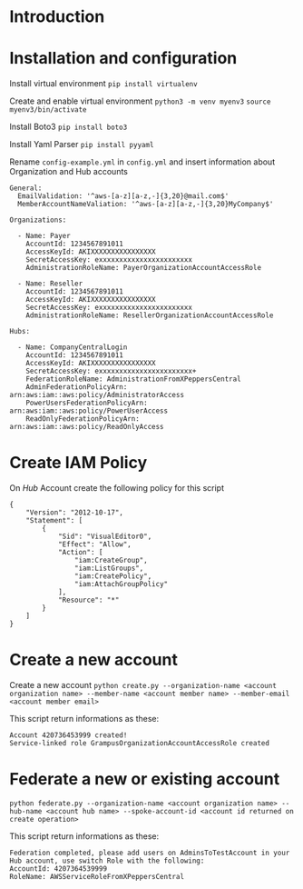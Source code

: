 # Introduction

# Installation and configuration

Install virtual environment `pip install virtualenv`

Create and enable virtual environment
`python3 -m venv myenv3`
`source myenv3/bin/activate`

Install Boto3
`pip install boto3`

Install Yaml Parser
`pip install pyyaml`

Rename `config-example.yml` in `config.yml` and insert information about Organization and Hub accounts

```
General:
  EmailValidation: '^aws-[a-z][a-z,-]{3,20}@mail.com$'
  MemberAccountNameValiation: '^aws-[a-z][a-z,-]{3,20}MyCompany$'

Organizations:

  - Name: Payer
    AccountId: 1234567891011
    AccessKeyId: AKIXXXXXXXXXXXXXXXX
    SecretAccessKey: exxxxxxxxxxxxxxxxxxxxxxx
    AdministrationRoleName: PayerOrganizationAccountAccessRole

  - Name: Reseller
    AccountId: 1234567891011
    AccessKeyId: AKIXXXXXXXXXXXXXXXX
    SecretAccessKey: exxxxxxxxxxxxxxxxxxxxxxx
    AdministrationRoleName: ResellerOrganizationAccountAccessRole

Hubs:

  - Name: CompanyCentralLogin
    AccountId: 1234567891011
    AccessKeyId: AKIXXXXXXXXXXXXXXXX
    SecretAccessKey: exxxxxxxxxxxxxxxxxxxxxxx+
    FederationRoleName: AdministrationFromXPeppersCentral
    AdminFederationPolicyArn: arn:aws:iam::aws:policy/AdministratorAccess
    PowerUsersFederationPolicyArn: arn:aws:iam::aws:policy/PowerUserAccess
    ReadOnlyFederationPolicyArn: arn:aws:iam::aws:policy/ReadOnlyAccess
```

# Create IAM Policy
On *Hub* Account create the following policy for this script
```
{
    "Version": "2012-10-17",
    "Statement": [
        {
            "Sid": "VisualEditor0",
            "Effect": "Allow",
            "Action": [
                "iam:CreateGroup",
                "iam:ListGroups",
                "iam:CreatePolicy",
                "iam:AttachGroupPolicy"
            ],
            "Resource": "*"
        }
    ]
}
```

# Create a new account

Create a new account
`python create.py --organization-name <account organization name> --member-name <account member name> --member-email <account member email>`

This script return informations as these:
```
Account 420736453999 created!
Service-linked role GrampusOrganizationAccountAccessRole created
```

# Federate a new or existing account

`python federate.py --organization-name <account organization name> --hub-name <account hub name> --spoke-account-id <account id returned on create operation>`

This script return informations as these:
```
Federation completed, please add users on AdminsToTestAccount in your Hub account, use switch Role with the following:
AccountId: 4207364539999
RoleName: AWSServiceRoleFromXPeppersCentral
```
